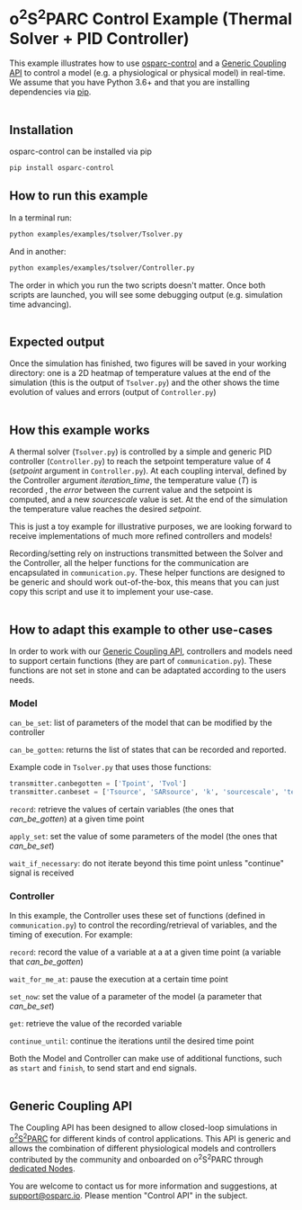 # o<sup>2</sup>S<sup>2</sup>PARC Control Example (Thermal Solver + PID Controller)
This example illustrates how to use [osparc-control](https://itisfoundation.github.io/osparc-control) and a [Generic Coupling API](#generic-coupling-api) to control a model (e.g. a physiological or physical model) in real-time. We assume that you have Python 3.6+ and that you are installing dependencies via [pip](https://pip.pypa.io/en/stable/). <br /><br /> 

## Installation
osparc-control can be installed via pip
```bash
pip install osparc-control
```

## How to run this example
In a terminal run:
```bash
python examples/examples/tsolver/Tsolver.py
```
And in another:
```bash
python examples/examples/tsolver/Controller.py
```
The order in which you run the two scripts doesn't matter.
Once both scripts are launched, you will see some debugging output (e.g. simulation time advancing).<br /><br /> 

## Expected output

Once the simulation has finished, two figures will be saved in your working directory: one is a 2D heatmap of temperature values at the end of the simulation (this is the output of ```Tsolver.py```) and the other shows the time evolution of values and errors (output of `Controller.py`)<br /><br /> 

## How this example works

A thermal solver (```Tsolver.py```) is controlled by a simple and generic PID controller (```Controller.py```) to reach the setpoint temperature value of 4 (*setpoint* argument in ```Controller.py```). 
At each coupling interval, defined by the Controller argument *iteration_time*, the temperature value (*T*) is recorded , the *error* between the current value and the setpoint is computed, and a new *sourcescale* value is set. 
At the end of the simulation the temperature value reaches the desired *setpoint*. 

This is just a toy example for illustrative purposes, we are looking forward to receive implementations of much more refined controllers and models!

Recording/setting rely on instructions transmitted between the Solver and the Controller, all the helper functions for the communication are encapsulated in ```communication.py```. These helper functions are designed to be generic and should work out-of-the-box, this means that you can just copy this script and use it to implement your use-case. <br /><br /> 

## How to adapt this example to other use-cases
In order to work with our [Generic Coupling API](#generic-coupling-api), controllers and models need to support certain functions (they are part of `communication.py`). These functions are not set in stone and can be adaptated according to the users needs.

### Model
`can_be_set`:  list of parameters of the model that can be modified by the controller

`can_be_gotten`: returns the list of states that can be recorded and reported.

Example code in `Tsolver.py` that uses those functions:
```python
transmitter.canbegotten = ['Tpoint', 'Tvol']
transmitter.canbeset = ['Tsource', 'SARsource', 'k', 'sourcescale', 'tend']
```
`record`: retrieve the values of certain variables (the ones that *can_be_gotten*) at a given time point

`apply_set`: set the value of some parameters of the model (the ones that *can_be_set*)

`wait_if_necessary`: do not iterate beyond this time point unless "continue" signal is received

### Controller

In this example, the Controller uses these set of functions (defined in `communication.py`) to control the recording/retrieval of variables, and the timing of execution. For example:

`record`: record the value of a variable at a at a given time point (a variable that *can_be_gotten*)

`wait_for_me_at`: pause the execution at a certain time point

`set_now`: set the value of a parameter of the model (a parameter that *can_be_set*)

`get`: retrieve the value of the recorded variable

`continue_until`: continue the iterations until the desired time point

Both the Model and Controller can make use of additional functions, such as `start` and `finish`, to send start and end signals.<br /><br /> 

## Generic Coupling API
The Coupling API has been designed to allow closed-loop simulations in [o<sup>2</sup>S<sup>2</sup>PARC](https://docs.osparc.io/#/) for different kinds of control applications. This API is generic and allows the combination of different physiological models and controllers contributed by the community and onboarded on o<sup>2</sup>S<sup>2</sup>PARC through [dedicated Nodes](https://docs.osparc.io/#/docs/submission). 

You are welcome to contact us for more information and suggestions, at support@osparc.io. Please mention "Control API" in the subject.
